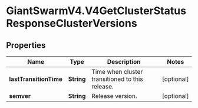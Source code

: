 # GiantSwarmV4.V4GetClusterStatusResponseClusterVersions

## Properties
Name | Type | Description | Notes
------------ | ------------- | ------------- | -------------
**lastTransitionTime** | **String** | Time when cluster transitioned to this release. | [optional] 
**semver** | **String** | Release version. | [optional] 


